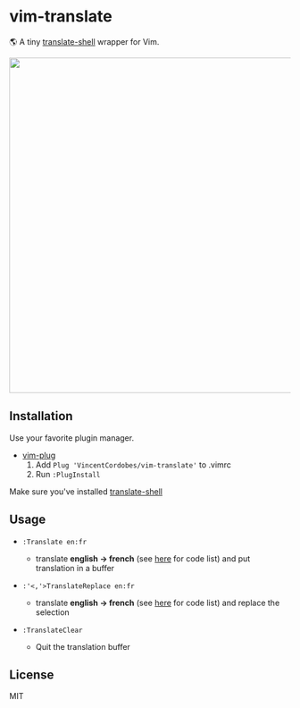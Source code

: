 vim-translate
=============

🌎 A tiny [translate-shell](https://github.com/soimort/translate-shell) wrapper for Vim.

<p align="center">
<img  width="600" src="https://user-images.githubusercontent.com/7091110/39960996-7012d8fa-562d-11e8-9216-b604d43ad284.gif"></img>
</p>


Installation
------------

Use your favorite plugin manager.

- [vim-plug](https://github.com/junegunn/vim-plug)
  1. Add `Plug 'VincentCordobes/vim-translate'` to .vimrc
  2. Run `:PlugInstall`
  
Make sure you've installed [translate-shell](https://github.com/soimort/translate-shell)

Usage
-----

- `:Translate en:fr`
    - translate **english → french** (see [here](https://github.com/soimort/translate-shell#code-list) for code list) and put translation in a buffer
    
- `:'<,'>TranslateReplace en:fr`
    - translate **english → french** (see [here](https://github.com/soimort/translate-shell#code-list) for code list) and replace the selection
    
- `:TranslateClear`
    - Quit the translation buffer


License
-------

MIT
